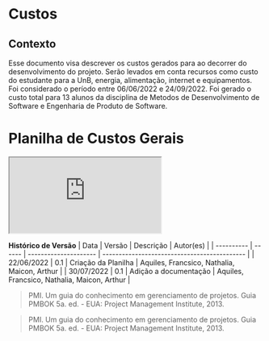 # Custos

## Contexto

Esse documento visa descrever os custos gerados para ao decorrer do desenvolvimento do projeto. Serão levados em conta recursos como custo do estudante para a UnB, energia, alimentação, internet e equipamentos. Foi considerado o período entre 06/06/2022 e 24/09/2022. Foi gerado o custo total para 13 alunos da disciplina de Metodos de Desenvolvimento de Software e Engenharia de Produto de Software.

# Planilha de Custos Gerais

<iframe src="https://docs.google.com/spreadsheets/d/e/2PACX-1vRSYpnvGF55QKW97awFou9gZBMk7eK697RVQYc2uyuA4My4wMGxdGfFSkkI0_pFUmxBkAb404Vb7-hy/pubhtml?widget=true&amp;headers=false"></iframe>

**Histórico de Versão**
| Data | Versão | Descrição | Autor(es) |
| ---------- | ------ | --------------------- | -------------------------------------------- |
| 22/06/2022 | 0.1 | Criação da Planilha | Aquiles, Francsico, Nathalia, Maicon, Arthur |
| 30/07/2022 | 0.1 | Adição a documentação | Aquiles, Francsico, Nathalia, Maicon, Arthur |

> PMI. Um guia do conhecimento em gerenciamento de projetos. Guia PMBOK 5a. ed. - EUA: Project Management Institute, 2013.

> PMI. Um guia do conhecimento em gerenciamento de projetos. Guia PMBOK 5a. ed. - EUA: Project Management Institute, 2013.
